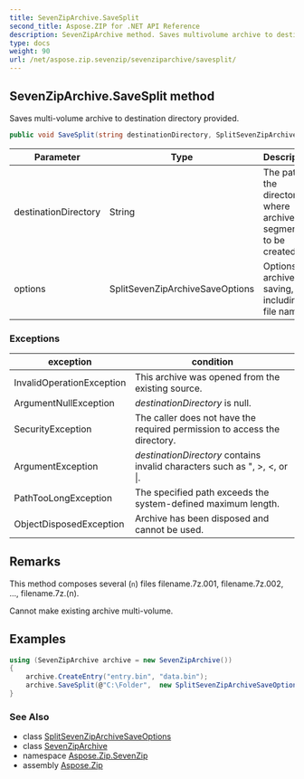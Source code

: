 ```yaml
---
title: SevenZipArchive.SaveSplit
second_title: Aspose.ZIP for .NET API Reference
description: SevenZipArchive method. Saves multivolume archive to destination directory provided
type: docs
weight: 90
url: /net/aspose.zip.sevenzip/sevenziparchive/savesplit/
---
```

## SevenZipArchive.SaveSplit method

Saves multi-volume archive to destination directory provided.

```csharp
public void SaveSplit(string destinationDirectory, SplitSevenZipArchiveSaveOptions options)
```

| Parameter | Type | Description |
| --- | --- | --- |
| destinationDirectory | String | The path to the directory where archive segments to be created. |
| options | SplitSevenZipArchiveSaveOptions | Options for archive saving, including file name. |

### Exceptions

| exception | condition |
| --- | --- |
| InvalidOperationException | This archive was opened from the existing source. |
| ArgumentNullException | *destinationDirectory* is null. |
| SecurityException | The caller does not have the required permission to access the directory. |
| ArgumentException | *destinationDirectory* contains invalid characters such as ", &gt;, &lt;, or &#x7C;. |
| PathTooLongException | The specified path exceeds the system-defined maximum length. |
| ObjectDisposedException | Archive has been disposed and cannot be used. |

## Remarks

This method composes several (`n`) files filename.7z.001, filename.7z.002, ..., filename.7z.(n).

Cannot make existing archive multi-volume.

## Examples

```csharp
using (SevenZipArchive archive = new SevenZipArchive())
{
    archive.CreateEntry("entry.bin", "data.bin");
    archive.SaveSplit(@"C:\Folder",  new SplitSevenZipArchiveSaveOptions("volume", 65536));
}
```

### See Also

* class [SplitSevenZipArchiveSaveOptions](../../../aspose.zip.saving/splitsevenziparchivesaveoptions/)
* class [SevenZipArchive](../)
* namespace [Aspose.Zip.SevenZip](../../sevenziparchive/)
* assembly [Aspose.Zip](../../../)


